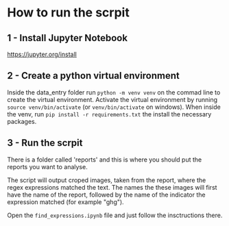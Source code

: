 # How to run the scrpit

## 1 - Install Jupyter Notebook
https://jupyter.org/install

## 2 - Create a python virtual environment
Inside the data_entry folder run `python -m venv venv` on the commad line to create the virtual environment. Activate the virtual environment by running `source venv/bin/activate` (or `venv/bin/activate` on windows). When inside the venv, run `pip install -r requirements.txt` the install the necessary packages.

## 3 - Run the scrpit
There is a folder called 'reports' and this is where you should put the reports you want to analyse.

The script will output croped images, taken from the report, where the regex expressions matched the text. The names the these images will first have the name of the report, followed by the name of the indicator the expression matched (for example "ghg").

Open the `find_expressions.ipynb` file and just follow the insctructions there.